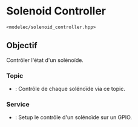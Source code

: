 ﻿# Solenoid Controller
`<modelec/solenoid_controller.hpp>`

## Objectif
Contrôler l'état d'un solénoïde.

### Topic
- [](Solenoid-Topic.md) : Contrôle de chaque solénoïde via ce topic.

### Service
- [](Add-Solenoid-Service.md) : Setup le contrôle d'un solénoïde sur un GPIO.